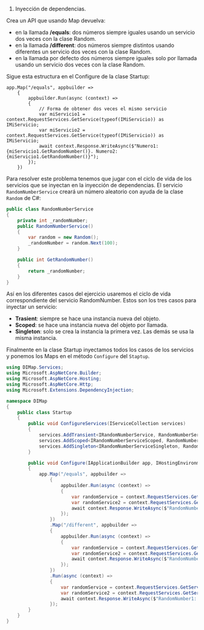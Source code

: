 1. Inyección de dependencias.

Crea un API que usando Map devuelva:

* en la llamada __/equals__: dos números siempre iguales usando un servicio dos veces con la clase Random.
* en la llamada __/different__: dos números siempre distintos usando diferentes un servicio dos veces con la clase Random.
* en la llamada por defecto dos números siempre iguales solo por llamada usando un servicio dos veces con la clase Random.

Sigue esta estructura en el Configure de la clase Startup:

```
app.Map("/equals", appbuilder =>
    {
        appbuilder.Run(async (context) =>
        {
            // Forma de obtener dos veces el mismo servicio
            var miServicio1 = context.RequestServices.GetService(typeof(IMiServicio)) as IMiServicio;
            var miServicio2 = context.RequestServices.GetService(typeof(IMiServicio)) as IMiServicio;
            await context.Response.WriteAsync($"Numero1: {miServicio1.GetRandomNumber()}. Numero2: {miServicio1.GetRandomNumber()}");
        });
    })
```

Para resolver este problema tenemos que jugar con el ciclo de vida de los servicios que se inyectan en la inyección de dependencias. El servicio ```RandomNumberService``` creará un número aleatorio con ayuda de la clase ```Random``` de C#:

```csharp
public class RandomNumberService
{
    private int _randomNumber;
    public RandomNumberService()
    {
        var random = new Random();
        _randomNumber = random.Next(100);
    }

    public int GetRandomNumber()
    {
        return _randomNumber;
    }
}
```

Así en los diferentes casos del ejercicio usaremos el ciclo de vida correspondiente del servicio RandomNumber. Estos son los tres casos para inyectar un servicio:

* __Trasient__: siempre se hace una instancia nueva del objeto.
* __Scoped__: se hace una instancia nueva del objeto por llamada.
* __Singleton__: solo se crea la instancia la primera vez. Las demás se usa la misma instancia. 

Finalmente en la clase Startup inyectamos todos los casos de los servicios y ponemos los Maps en el método ```Configure``` del ```Staptup```.

```csharp
using DIMap.Services;
using Microsoft.AspNetCore.Builder;
using Microsoft.AspNetCore.Hosting;
using Microsoft.AspNetCore.Http;
using Microsoft.Extensions.DependencyInjection;

namespace DIMap
{
    public class Startup
    {
        public void ConfigureServices(IServiceCollection services)
        {
            services.AddTransient<IRandomNumberService, RandomNumberService>();
            services.AddScoped<IRandomNumberServiceScoped, RandomNumberService>();
            services.AddSingleton<IRandomNumberServiceSingleton, RandomNumberService>();
        }

        public void Configure(IApplicationBuilder app, IHostingEnvironment env)
        {
            app.Map("/equals", appbuilder =>
                {
                    appbuilder.Run(async (context) =>
                    {
                        var randomService = context.RequestServices.GetService(typeof(IRandomNumberServiceSingleton)) as IRandomNumberServiceSingleton;
                        var randomService2 = context.RequestServices.GetService(typeof(IRandomNumberServiceSingleton)) as IRandomNumberServiceSingleton;
                        await context.Response.WriteAsync($"RandomNumber1: {randomService.GetRandomNumber()}. RandomNumber2: {randomService2.GetRandomNumber()}");
                    });
                })
                .Map("/different", appbuilder =>
                {
                    appbuilder.Run(async (context) =>
                    {
                        var randomService = context.RequestServices.GetService(typeof(IRandomNumberService)) as IRandomNumberService;
                        var randomService2 = context.RequestServices.GetService(typeof(IRandomNumberService)) as IRandomNumberService;
                        await context.Response.WriteAsync($"RandomNumber1: {randomService.GetRandomNumber()}. RandomNumber2: {randomService2.GetRandomNumber()}");
                    });
                })
                .Run(async (context) =>
                {
                    var randomService = context.RequestServices.GetService(typeof(IRandomNumberServiceScoped)) as IRandomNumberServiceScoped;
                    var randomService2 = context.RequestServices.GetService(typeof(IRandomNumberServiceScoped)) as IRandomNumberServiceScoped;
                    await context.Response.WriteAsync($"RandomNumber1: {randomService.GetRandomNumber()}. RandomNumber2: {randomService2.GetRandomNumber()}");
                });
        }
    }
}
```